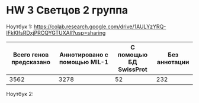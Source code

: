# HW 3 Светцов 2 группа

Ноутбук 1:  https://colab.research.google.com/drive/1AULYzYRQ-IFkKIfsRDxjPRCQYGTUXAIl?usp=sharing

Всего генов предсказано | Аннотировано с помощью MIL-1 | С помощью БД SwissProt | Без аннотации
-|-|-|-
3562 | 3278 | 52 | 232

Ноутбук 2: 
